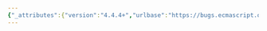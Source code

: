 ```yaml
---
{"_attributes":{"version":"4.4.4+","urlbase":"https://bugs.ecmascript.org/","maintainer":"dherman@mozilla.com"},"bug":{"bug_id":2149,"creation_ts":"2013-11-02 02:18:00 -0700","short_desc":"22.2.1: .name property for %TypedArray%","delta_ts":"2013-11-08 13:08:59 -0800","product":"Draft for 6th Edition","component":"technical issue","version":"Rev 20: October 28, 2013 Draft","rep_platform":"All","op_sys":"All","bug_status":"RESOLVED","resolution":"FIXED","priority":"Normal","bug_severity":"normal","everconfirmed":true,"reporter":{"uid":"andrebargull","name":"André Bargull"},"assigned_to":{"uid":"allen","name":"Allen Wirfs-Brock"},"long_desc":[{"commentid":6350,"comment_count":0,"who":{"uid":"andrebargull","name":"André Bargull"},"bug_when":"2013-11-02 02:18:26 -0700","thetext":"The .name property for %TypedArray% intrinsic function does not seem to be covered by the naming rules in clause 17:\n\n> Every built-in Function object, including constructors, that is not\n> identified as an anonymous function has a name property whose value\n> is a String. Unless otherwise specified, this value is the name that\n> is given to the function in this specification.\n\n%TypedArray% is not given a name and it's not identified as an anonymous name. \n\n\n(In the second paragraph of 22.2.1, \"TypedArray\" is written in fixed-width font, which may imply that this is the expected name, but that actually seems to be a formatting issue. See also third paragraph of 22.2.4, where \"TypedArray\" is written in fixed-width font instead of the expected italic font type.)"},{"commentid":6412,"comment_count":1,"who":{"uid":"allen","name":"Allen Wirfs-Brock"},"bug_when":"2013-11-03 09:37:28 -0800","thetext":"I think \"TypedArray\" is the best name for it, even though that doesn't exist as a global binding.  It can be thought of as named function expression. Defined that in 22.2.2\n\nAlso added text about the name property of the individual typed array constructors in 22.2.5"},{"commentid":6534,"comment_count":2,"who":{"uid":"allen","name":"Allen Wirfs-Brock"},"bug_when":"2013-11-08 13:08:59 -0800","thetext":"fixed in rev21 draft"}]}}
---
```

